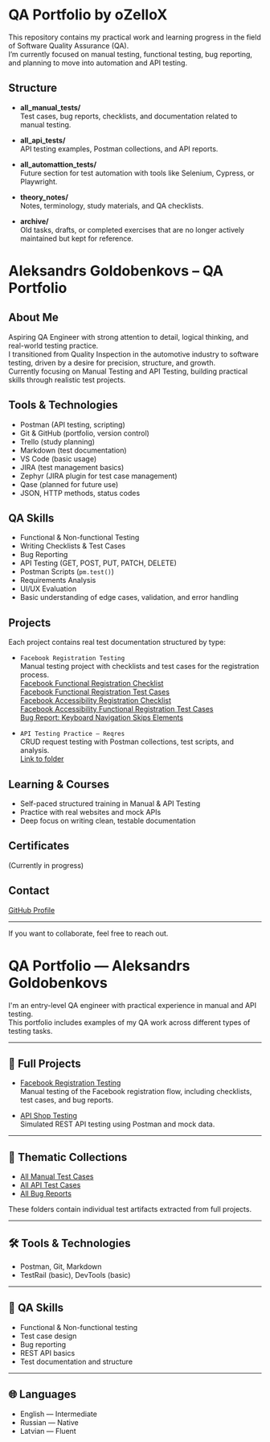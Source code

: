 # QA Portfolio by oZelloX

This repository contains my practical work and learning progress in the field of Software Quality Assurance (QA).  
I’m currently focused on manual testing, functional testing, bug reporting, and planning to move into automation and API testing.

##  Structure

- **all_manual_tests/**  
  Test cases, bug reports, checklists, and documentation related to manual testing.

- **all_api_tests/**  
  API testing examples, Postman collections, and API reports.

- **all_automattion_tests/**  
  Future section for test automation with tools like Selenium, Cypress, or Playwright.

- **theory_notes/**  
  Notes, terminology, study materials, and QA checklists.

- **archive/**  
  Old tasks, drafts, or completed exercises that are no longer actively maintained but kept for reference.


# Aleksandrs Goldobenkovs – QA Portfolio

##  About Me  
Aspiring QA Engineer with strong attention to detail, logical thinking, and real-world testing practice.  
I transitioned from Quality Inspection in the automotive industry to software testing, driven by a desire for precision, structure, and growth.  
Currently focusing on Manual Testing and API Testing, building practical skills through realistic test projects.

##  Tools & Technologies  
- Postman (API testing, scripting)  
- Git & GitHub (portfolio, version control)  
- Trello (study planning)  
- Markdown (test documentation)  
- VS Code (basic usage)  
- JIRA (test management basics)  
- Zephyr (JIRA plugin for test case management)  
- Qase (planned for future use)  
- JSON, HTTP methods, status codes  

##  QA Skills  
- Functional & Non-functional Testing  
- Writing Checklists & Test Cases  
- Bug Reporting  
- API Testing (GET, POST, PUT, PATCH, DELETE)  
- Postman Scripts (`pm.test()`)  
- Requirements Analysis  
- UI/UX Evaluation  
- Basic understanding of edge cases, validation, and error handling  

##  Projects  
Each project contains real test documentation structured by type:

- `Facebook Registration Testing`  
  Manual testing project with checklists and test cases for the registration process.  
  [Facebook Functional Registration Checklist](projects/facebook/manual/registration/functional/checklist/)  
  [Facebook Functional Registration Test Cases](projects/facebook/manual/registration/functional/test_cases/)  
  [Facebook Accessibility Registration Checklist](projects/facebook/manual/registration/accessibility/checklist/)  
  [Facebook Accessibility Functional Registration Test Cases](projects/facebook/manual/registration/accessibility/test_cases/)  
  [Bug Report: Keyboard Navigation Skips Elements](projects/facebook/manual/registration/accessibility/bug_reports/bug_report_keyboard_navigation_skip.md)
   
- `API Testing Practice – Reqres`  
  CRUD request testing with Postman collections, test scripts, and analysis.  
  [Link to folder](./api_testing/reqres_demo)

##  Learning & Courses  
- Self-paced structured training in Manual & API Testing  
- Practice with real websites and mock APIs  
- Deep focus on writing clean, testable documentation

##  Certificates  
(Currently in progress)

##  Contact  
[GitHub Profile](https://github.com/yourusername)  

---

If you want to collaborate, feel free to reach out.




# QA Portfolio — Aleksandrs Goldobenkovs

I'm an entry-level QA engineer with practical experience in manual and API testing.  
This portfolio includes examples of my QA work across different types of testing tasks.

---

## 🔹 Full Projects

- [Facebook Registration Testing](./facebook_registration_project)  
  Manual testing of the Facebook registration flow, including checklists, test cases, and bug reports.

- [API Shop Testing](./api_shop_project)  
  Simulated REST API testing using Postman and mock data.

---

## 📁 Thematic Collections

- [All Manual Test Cases](./all_manual_tests)  
- [All API Test Cases](./all_api_tests)  
- [All Bug Reports](./all_bug_reports)

These folders contain individual test artifacts extracted from full projects.

---

## 🛠 Tools & Technologies

- Postman, Git, Markdown  
- TestRail (basic), DevTools (basic)

---

## 🧠 QA Skills

- Functional & Non-functional testing  
- Test case design  
- Bug reporting  
- REST API basics  
- Test documentation and structure

---

## 🌐 Languages

- English — Intermediate  
- Russian — Native  
- Latvian — Fluent


